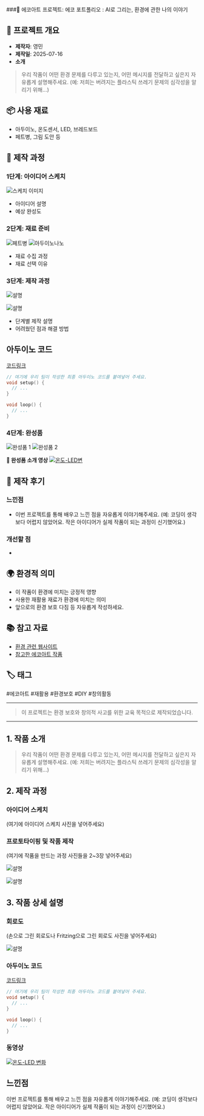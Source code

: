 ###🌱 에코아트 프로젝트: 에코 포트폴리오 : AI로 그리는, 환경에 관한 나의 이야기

## 📖 프로젝트 개요
- **제작자**: 영민
- **제작일**: 2025-07-16
- **소개**
> 우리 작품이 어떤 환경 문제를 다루고 있는지, 어떤 메시지를 전달하고 싶은지 자유롭게 설명해주세요.
> (예: 저희는 버려지는 플라스틱 쓰레기 문제의 심각성을 알리기 위해...)

## 📦 사용 재료
- 아두이노, 온도센서, LED, 브레드보드
- 페트병, 그림 도안 등

## 🔧 제작 과정

### 1단계: 아이디어 스케치
![스케치 이미지](images/sketch.jpg)
- 아이디어 설명
- 예상 완성도

### 2단계: 재료 준비
![페트병](페트병.png)
![아두이노나노](아두이노나노.png)
- 재료 수집 과정
- 재료 선택 이유

### 3단계: 제작 과정
![설명](nano보드설정.png)

![설명](회로도.png)

- 단계별 제작 설명
- 어려웠던 점과 해결 방법

## 아두이노 코드
[코드링크](https://github.com/zzeromin/eco-art-project/)

```cpp
// 여기에 우리 팀이 작성한 최종 아두이노 코드를 붙여넣어 주세요.
void setup() {
  // ...
}

void loop() {
  // ...
}
```

### 4단계: 완성품
![완성품 1](images/final1.jpg)
![완성품 2](images/final2.jpg)

**🎯 완성품 소개 영상**
[![온도-LED변](https://img.youtube.com/vi/9K9Y-W1CK3E/0.jpg)](https://www.youtube.com/shorts/9K9Y-W1CK3E) 


## 💭 제작 후기
### 느낀점
- 이번 프로젝트를 통해 배우고 느낀 점을 자유롭게 이야기해주세요.
(예: 코딩이 생각보다 어렵지 않았어요. 작은 아이디어가 실제 작품이 되는 과정이 신기했어요.)

### 개선할 점
- 

## 🌍 환경적 의미
- 이 작품이 환경에 미치는 긍정적 영향
- 사용한 재활용 재료가 환경에 미치는 의미
- 앞으로의 환경 보호 다짐 등 자유롭게 작성하세요.

## 📚 참고 자료
- [환경 관련 웹사이트](링크)
- [참고한 에코아트 작품](링크)

## 🏷️ 태그
#에코아트 #재활용 #환경보호 #DIY #창의활동

---

> 이 프로젝트는 환경 보호와 창의적 사고를 위한 교육 목적으로 제작되었습니다.
---

## 1. 작품 소개
> 우리 작품이 어떤 환경 문제를 다루고 있는지, 어떤 메시지를 전달하고 싶은지 자유롭게 설명해주세요.
> (예: 저희는 버려지는 플라스틱 쓰레기 문제의 심각성을 알리기 위해...)

## 2. 제작 과정
### 아이디어 스케치
(여기에 아이디어 스케치 사진을 넣어주세요)

### 프로토타이핑 및 작품 제작
(여기에 작품을 만드는 과정 사진들을 2~3장 넣어주세요)

![설명](아두이노나노.png)

![설명](nano보드설정.png)

## 3. 작품 상세 설명
### 회로도
(손으로 그린 회로도나 Fritzing으로 그린 회로도 사진을 넣어주세요)

![설명](회로도.png)

### 아두이노 코드
[코드링크](https://github.com/zzeromin/eco-art-project/)

```cpp
// 여기에 우리 팀이 작성한 최종 아두이노 코드를 붙여넣어 주세요.
void setup() {
  // ...
}

void loop() {
  // ...
}
```

### 동영상

[![온도-LED 변화](https://img.youtube.com/vi/9K9Y-W1CK3E/0.jpg)](https://youtube.com/shorts/9K9Y-W1CK3E?si=MWaWgp3jyDSlz0Xn) 

## 느낀점

이번 프로젝트를 통해 배우고 느낀 점을 자유롭게 이야기해주세요.
(예: 코딩이 생각보다 어렵지 않았어요. 작은 아이디어가 실제 작품이 되는 과정이 신기했어요.)
